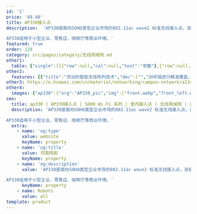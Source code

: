 ```yaml
---
id: '1'
price: '49.40'
title: AP330接入点
description:  'AP330是面向SOHO类型企业市场的802.11ac wave2 标准无线接入点，双射频并发，2.4GHz频段和5GHz频段均支持2x2MIMO，整机速率1.267Gbps。内置智能天线，具有更好的信号覆盖能力，增强用户对无线网络的使用体验。

AP330适用于小型企业、零售店、咖啡厅等商业环境。'
featured: true
order: 129
category: src/pages/category/无线局域网.md
other1: 
  table: {"single":[[{"row":null,"col":null,"text":"参数"},{"row":null,"col":null,"text":"AP330"}],[{"row":null,"col":null,"text":"尺寸（长×宽×高）"},{"row":null,"col":null,"text":"200mm×200mm×45mm"}],[{"row":"2","col":null,"text":"电源输入"},{"row":null,"col":null,"text":"DC：12V±10%"}],[{"row":null,"col":null,"text":"PoE供电：满足802.3af/at以太网供电标准"}],[{"row":"2","col":null,"text":"最大功耗"},{"row":null,"col":null,"text":"11.48W"}],[{"row":null,"col":null,"text":"说明：实际最大功耗遵照不同国家和地区法规而有所不同。"}],[{"row":null,"col":null,"text":"天线类型"},{"row":null,"col":null,"text":"内置双频全向智能天线"}],[{"row":null,"col":null,"text":"可同时在线的用户数量"},{"row":null,"col":null,"text":"≤512"}],[{"row":"3","col":null,"text":"最大发射功率"},{"row":null,"col":null,"text":"2.4G: 20dBm（组合功率）"}],[{"row":null,"col":null,"text":"5G: 20dBm（组合功率）"}],[{"row":null,"col":null,"text":"说明：实际发射功率遵照不同国家和地区法规而有所不同。"}],[{"row":null,"col":null,"text":"MIMO:空间流"},{"row":null,"col":null,"text":"2×2:2 "}],[{"row":null,"col":null,"text":"无线协议"},{"row":null,"col":null,"text":"802.11a/b/g/n/ac/ac wave2"}],[{"row":null,"col":null,"text":"最高速率"},{"row":null,"col":null,"text":"1.267Gbps"}]]}
other2:
  features: [{"title":"灵动的智能天线阵列技术","dec":["","对终端进行精准覆盖，降低干扰，提升信号质量，信号随用户而动；",""]},{"title":"千兆接入","dec":["","支持802.11ac wave 2标准，MU-MIMO，2.4GHz和5GHz双射频同时提供业务，整机速率1.267Gbps",""]},{"title":"云管理","dec":["","可通过华为云管理平台对AP设备及业务进行管理和运维，节省网络运维成本；",""]}]
other3: https://e.huawei.com/cn/material/networking/campus-network/a134f6e48cbc4dd2bdbda6adb7e019d8
other4:
  images: {"ap330":{"org":"AP330_pic","img":["front.webp","front_left.webp","front_right.webp","front_top.webp","top.webp"]}}
seo:
  title: ap330 | AP330接入点 | SOHO Wi-Fi 系列 | 室内接入点 | 无线局域网 | 企业网络
  description: 'AP330是面向SOHO类型企业市场的802.11ac wave2 标准无线接入点，双射频并发，2.4GHz频段和5GHz频段均支持2x2MIMO，整机速率1.267Gbps。内置智能天线，具有更好的信号覆盖能力，增强用户对无线网络的使用体验。

AP330适用于小型企业、零售店、咖啡厅等商业环境。'
  extra:
    - name: 'og:type'
      value: website
      keyName: property
    - name: 'og:title'
      value: 河南网田
      keyName: property
    - name: 'og:description'
      value: 'AP330是面向SOHO类型企业市场的802.11ac wave2 标准无线接入点，双射频并发，2.4GHz频段和5GHz频段均支持2x2MIMO，整机速率1.267Gbps。内置智能天线，具有更好的信号覆盖能力，增强用户对无线网络的使用体验。

AP330适用于小型企业、零售店、咖啡厅等商业环境。'
      keyName: property
    - name: Robots
      value: all
template: product
---
```

